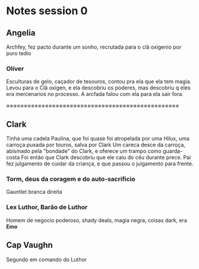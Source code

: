 Notes session 0
========================

## Angelia
Archfey, fez pacto durante um sonho, recrutada para o clã oxigenio por puro tedio

### Oliver
Esculturas de gelo, caçador de tesouros, contou pra ela que ela tem magia.
Levou para o Clã oxigen, e ela descobriu os poderes, mas descobriu q eles era mercenarios no processo.
A arcfada falou com ela para ela sair fora.


**=================================================**

## Clark
Tinha uma cadela Paulina, que foi quase foi atropelada por uma Hilux, uma carroça puxada por touros, salva por Clark
Um careca desce da carroça, abismado pela "bondade" do Clark, e oferece um trampo como guarda-costa
Foi então que Clark descobriu que ele caiu do céu durante prece. Pai fez julgamento de cuidar da criança, e que passou o julgamento para frente.

### Torm, deus da coragem e do auto-sacrificio
Gauntlet branca direita

### Lex Luthor, Barão de Luthor
Homem de negocio poderoso, shady deals, magia negra, coisas dark, era **Emo**

## Cap Vaughn
Segundo em comando do Luthor

